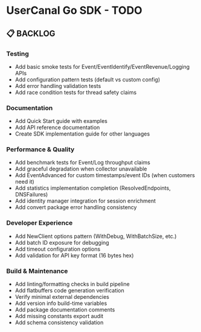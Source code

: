 # UserCanal Go SDK - TODO

## 📋 **BACKLOG**

### **Testing**
- Add basic smoke tests for Event/EventIdentify/EventRevenue/Logging APIs
- Add configuration pattern tests (default vs custom config)
- Add error handling validation tests
- Add race condition tests for thread safety claims

### **Documentation** 
- Add Quick Start guide with examples
- Add API reference documentation
- Create SDK implementation guide for other languages

### **Performance & Quality**
- Add benchmark tests for Event/Log throughput claims
- Add graceful degradation when collector unavailable
- Add EventAdvanced for custom timestamps/event IDs (when customers need it)
- Add statistics implementation completion (ResolvedEndpoints, DNSFailures)
- Add identity manager integration for session enrichment
- Add convert package error handling consistency

### **Developer Experience**
- Add NewClient options pattern (WithDebug, WithBatchSize, etc.)
- Add batch ID exposure for debugging
- Add timeout configuration options
- Add validation for API key format (16 bytes hex)

### **Build & Maintenance**
- Add linting/formatting checks in build pipeline
- Add flatbuffers code generation verification
- Verify minimal external dependencies
- Add version info build-time variables
- Add package documentation comments
- Add missing constants export audit
- Add schema consistency validation